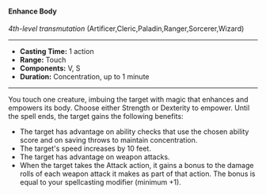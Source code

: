 #### Enhance Body
*4th-level transmutation* (Artificer,Cleric,Paladin,Ranger,Sorcerer,Wizard)
___
- **Casting Time:** 1 action
- **Range:** Touch
- **Components:** V, S
- **Duration:** Concentration, up to 1 minute
---
You touch one creature, imbuing the target with magic that enhances and empowers its body. Choose either Strength or Dexterity to empower. Until the spell ends, the target gains the following benefits:

* The target has advantage on ability checks that use the chosen ability score and on saving throws to maintain concentration.
* The target's speed increases by 10 feet.
* The target has advantage on weapon attacks.
* When the target takes the Attack action, it gains a bonus to the damage rolls of each weapon attack it makes as part of that action. The bonus is equal to your spellcasting modifier (minimum +1).
